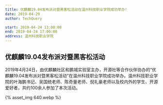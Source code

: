 ```yaml
---
title: 优麒麟19.04发布派对暨黑客松活动在温州科技职业学院成功举办!
date: 2019-04-29
author: TechQuery

start: 2019-04-24 13:00:00
end: 2019-04-24 17:00:00
address: 温州科技职业学院
---
```


## 优麒麟19.04发布派对暨黑客松活动

2019年4月24日，由优麒麟社区和鹏城实验室主办，开源社等合作伙伴协办的“优麒麟19.04发布派对暨黑客松活动”在温州科技职业学院成功举办。温州科技职业学院的叶海鹏书记、吴国统老师、陈奇量老师、倪礼豪老师以及校内外的学生、开源爱好者，共约100余人参加了本次活动。

{% asset_img 640.webp %}

